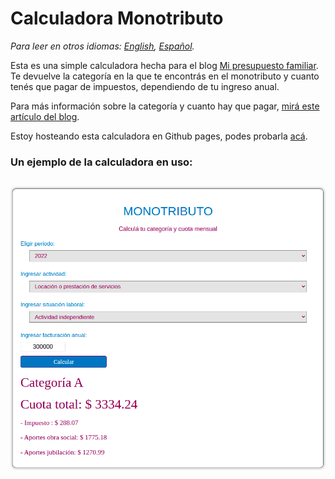 # Calculadora Monotributo

_Para leer en otros idiomas: [English](README.md), [Español](README.es.md)._

Esta es una simple calculadora hecha para el blog [Mi presupuesto familiar](https://www.presupuestofamiliar.com.ar/). Te devuelve la categoría en la que te encontrás en el monotributo y cuanto tenés que pagar de impuestos, dependiendo de tu ingreso anual.

Para más información sobre la categoría y cuanto hay que pagar, [mirá este artículo del blog](https://www.presupuestofamiliar.com.ar/monotributo-2022-categorias-aportes-cuota-mensual/).

Estoy hosteando esta calculadora en Github pages, podes probarla [acá](https://joaquinfeltes.github.io/Calculadora_Monotributo/).

### Un ejemplo de la calculadora en uso:

## ![example](./images/example.png)

